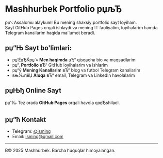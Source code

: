 # Mashhurbek Portfolio рџљЂ

рџ‘‹ Assalomu alaykum! Bu mening shaxsiy portfolio sayt loyiham.  
Sayt GitHub Pages orqali ishlaydi va mening IT faoliyatim, loyihalarim hamda Telegram kanallarim haqida ma'lumot beradi.

## рџ“Њ Sayt bo'limlari:
- рџ‘ЁвЂЌрџ’» **Men haqimda** вЂ“ qisqacha bio va maqsadlarim
- рџ“‚ **Portfolio** вЂ“ GitHub loyihalarim va ishlarim
- рџ“ў **Mening Kanallarim** вЂ“ blog va futbol Telegram kanallarim
- вњ‰пёЏ **Aloqa** вЂ“ email, Telegram va LinkedIn havolalarim

## рџЊђ Online Sayt
рџ‘‰ Tez orada **GitHub Pages** orqali havola qoвЂshiladi.  

## рџ“ћ Kontakt
- Telegram: [@isming](https://t.me/isming)
- Email: isming@gmail.com

---
В© 2025 Mashhurbek. Barcha huquqlar himoyalangan.

